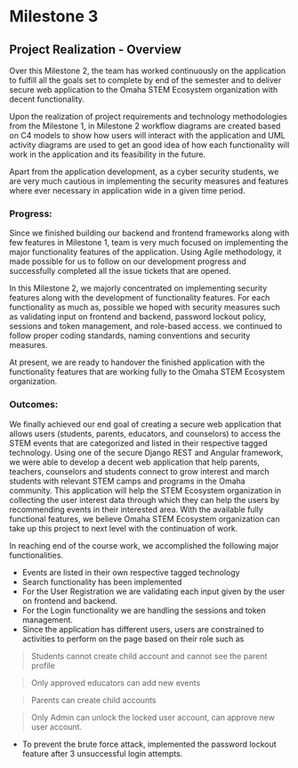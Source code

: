 # Milestone 3

## Project Realization - Overview

Over this Milestone 2, the team has worked continuously on the application to fulfill all the goals set to complete by end of the semester and to deliver secure web application to the Omaha STEM Ecosystem organization with decent functionality. 

Upon the realization of project requirements and technology methodologies from the Milestone 1, in Milestone 2 workflow diagrams are created based on C4 models to show how users will interact with the application and UML activity diagrams are used to get an good idea of how each functionality will work in the application and its feasibility in the future.

Apart from the application development, as a cyber security students, we are very much cautious in implementing the security measures and features where ever necessary in application wide in a given time period.

### Progress:

Since we finished building our backend and frontend frameworks along with few features in Milestone 1, team is very much focused on implementing the major functionality features of the application. Using Agile methodology, it made possible for us to follow on our development progress and successfully completed all the issue tickets that are opened. 

In this Milestone 2, we majorly concentrated on implementing security features along with the development of functionality features. For each functionality as much as, possible we hoped with security measures such as validating input on frontend and backend, password lockout policy, sessions and token management, and role-based access. we continued to follow proper coding standards, naming conventions and security measures.

At present, we are ready to handover the finished application with the functionality features that are working fully to the Omaha STEM Ecosystem organization.

### Outcomes:

We finally achieved our end goal of creating a secure web application that allows users (students, parents, educators, and counselors) to access the STEM events that are categorized and listed in their respective tagged technology. Using one of the secure Django REST and Angular framework, we were able to develop a decent web application that help parents, teachers, counselors and students connect to grow interest and march students with relevant STEM camps and programs in the Omaha community. This application will help the STEM Ecosystem organization in collecting the user interest data through which they can help the users by recommending events in their interested area. With the available fully functional features, we believe Omaha STEM Ecosystem organization can take up this project to next level with the continuation of work.

In reaching end of the course work, we accomplished the following major functionalities.

* Events are listed in their own respective tagged technology
* Search functionality has been implemented
* For the User Registration we are validating each input given by the user on frontend and backend.
* For the Login functionality we are handling the sessions and token management. 
* Since the application has different users, users are constrained to activities to perform on the page based on their role such as 
 > Students cannot create child account and cannot see the parent profile
 
 > Only approved educators can add new events 
 
 > Parents can create child accounts
 
 > Only Admin can unlock the locked user account, can approve new user account.
* To prevent the brute force attack, implemented the password lockout feature after 3 unsuccessful login attempts.


